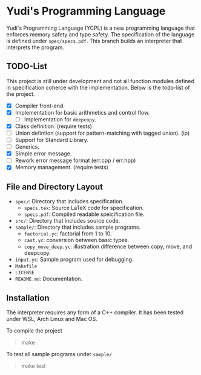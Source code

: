 # Yudi's Programming Language

Yudi's Programming Language (YCPL) is a new programming language that enforces memory safety and type safety. The specification of the language is defined under `spec/specs.pdf`. This branch builds an interpreter that interprets the program.

## TODO-List

This project is still under development and not all function modules defined in specification coherce with the implementation. Below is the todo-list of the project.

- [x] Compiler front-end.
- [x] Implementation for basic arithmetics and control flow.
    - [ ] Implementation for `deepcopy`.
- [x] Class definition. (require tests)
- [ ] Union defintion (support for pattern-matching with tagged union). (ip)
- [ ] Support for Standard Library.
- [ ] Generics.
- [x] Simple error message.
- [ ] Rework error message format (err.cpp / err.hpp)
- [x] Memory management. (require tests)

## File and Directory Layout

- `spec/`: Directory that includes specification.
    - `specs.tex`: Source LaTeX code for specification.
    - `specs.pdf`: Compiled readable speicification file.
- `src/`: Directory that includes source code.
- `sample/`: Directory that includes sample programs.
    - `factorial.yc`: factorial from 1 to 10.
    - `cast.yc`: conversion between basic types.
    - `copy_move_deep.yc`: illustration difference between copy, move, and deepcopy.
- `input.yc`: Sample program used for debugging.
- `Makefile`
- `LICENSE`
- `README.md`: Documentation.

## Installation

The interpreter requires any form of a C++ compiler. It has been tested under WSL, Arch Linux and Mac OS.

To compile the project

> make

To test all sample programs under `sample/`

> make test
